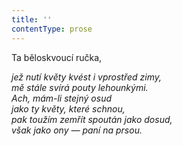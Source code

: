 ```yaml
---
title: ''
contentType: prose
---
```


Ta běloskvoucí ručka,

_jež nutí květy kvést i vprostřed zimy,  
mě stále svírá pouty lehounkými.  
Ach, mám-li stejný osud  
jako ty květy, které schnou,  
pak toužím zemřít spoután jako dosud,  
však jako ony — paní na prsou._
